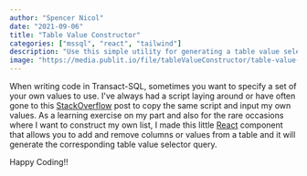 ```yaml
---
author: "Spencer Nicol"
date: "2021-09-06"
title: "Table Value Constructor"
categories: ["mssql", "react", "tailwind"]
description: "Use this simple utility for generating a table value selector statement in SQL."
image: "https://media.publit.io/file/tableValueConstructor/table-value-constructor.png"
---
```


When writing code in Transact-SQL, sometimes you want to specify a set of your own values to use. I've always had a script laying around or have often gone to this [StackOverflow]("https://stackoverflow.com/a/35093787") post to copy the same script and input my own values. As a learning exercise on my part and also for the rare occasions where I want to construct my own list, I made this little [React](https://reactjs.org/ "Home page for React") component that allows you to add and remove columns or values from a table and it will generate the corresponding table value selector query.

<TableValueConstructor />

Happy Coding!!
